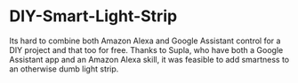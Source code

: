 # DIY-Smart-Light-Strip
 Its hard to combine both Amazon Alexa and Google Assistant control for a DIY project and that too for free. Thanks to Supla, who have both a Google Assistant app and an Amazon Alexa skill, it was feasible to add smartness to an otherwise dumb light strip.
